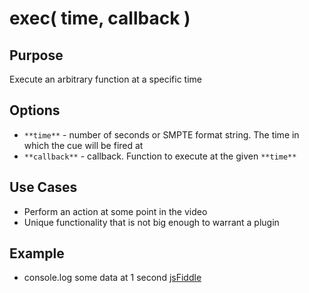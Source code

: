 # exec( time, callback ) #

## Purpose ##

Execute an arbitrary function at a specific time

## Options ##

* `**time**` - number of seconds or SMPTE format string. The time in which the cue will be fired at
* `**callback**` - callback. Function to execute at the given `**time**`

## Use Cases ##

* Perform an action at some point in the video
* Unique functionality that is not big enough to warrant a plugin

## Example ##

* console.log some data at 1 second [jsFiddle](http://jsfiddle.net/popcornjs/6SzsX/)
